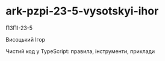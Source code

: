 # ark-pzpi-23-5-vysotskyi-ihor
ПЗПІ-23-5

Висоцький Ігор

Чистий код у TypeScript: правила, інструменти, приклади
